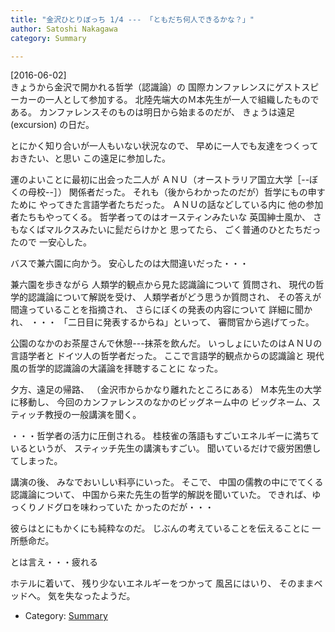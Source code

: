 ```yaml
---
title: "金沢ひとりぼっち 1/4 --- 「ともだち何人できるかな？」"
author: Satoshi Nakagawa
category: Summary

---
```


[2016-06-02]  
 きょうから金沢で開かれる哲学（認識論）の
国際カンファレンスにゲストスピーカーの一人として参加する。
北陸先端大のＭ本先生が一人で組織したものである。
カンファレンスそのものは明日から始まるのだが、
きょうは遠足 (excursion) の日だ。

 とにかく知り合いが一人もいない状況なので、
早めに一人でも友達をつくっておきたい、と思い
この遠足に参加した。

 運のよいことに最初に出会った二人が
ＡＮＵ（オーストラリア国立大学［--ぼくの母校--］）
関係者だった。
それも（後からわかったのだが）哲学にもの申すために
やってきた言語学者たちだった。
ＡＮＵの話などしている内に
他の参加者たちもやってくる。
哲学者ってのはオースティンみたいな
英国紳士風か、
さもなくばマルクスみたいに髭だらけかと
思ってたら、
ごく普通のひとたちだったので
一安心した。

 バスで兼六園に向かう。
安心したのは大間違いだった・・・

<!--more-->

 兼六園を歩きながら
人類学的観点から見た認識論について
質問され、
現代の哲学的認識論について解説を受け、
人類学者がどう思うか質問され、
その答えが間違っていることを指摘され、
さらにぼくの発表の内容について
詳細に聞かれ、
・・・
「二日目に発表するからね」といって、
審問官から逃げてった。

 公園のなかのお茶屋さんで休憩---抹茶を飲んだ。
いっしょにいたのはＡＮＵの言語学者と
ドイツ人の哲学者だった。
ここで言語学的観点からの認識論と
現代風の哲学的認識論の大議論を拝聴することに
なった。

 夕方、遠足の帰路、
（金沢市からかなり離れたところにある）
Ｍ本先生の大学に移動し、
今回のカンファレンスのなかのビッグネーム中の
ビッグネーム、スティッチ教授の一般講演を聞く。

 ・・・哲学者の活力に圧倒される。
桂枝雀の落語もすごいエネルギーに満ちているというが、
スティッチ先生の講演もすごい。
聞いているだけで疲労困憊してしまった。

 講演の後、
みなでおいしい料亭にいった。
そこで、
中国の儒教の中にでてくる
認識論について、
中国から来た先生の哲学的解説を聞いていた。
できれば、ゆっくりノドグロを味わっていた
かったのだが・・・

 彼らはとにもかくにも純粋なのだ。
じぶんの考えていることを伝えることに
一所懸命だ。

 とは言え・・・疲れる

 ホテルに着いて、
残り少ないエネルギーをつかって
風呂にはいり、
そのままベッドへ。
気を失なったようだ。

- Category: [Summary](categories.html#Summary)

